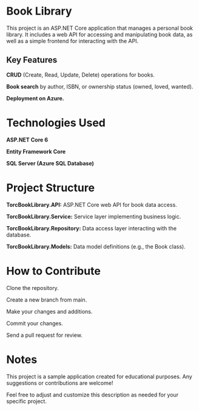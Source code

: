 # Book Library 
This project is an ASP.NET Core application that manages a personal book library. It includes a web API for accessing and manipulating book data, as well as a simple frontend for interacting with the API.




## Key Features

**CRUD** (Create, Read, Update, Delete) operations for books.

**Book search** by author, ISBN, or ownership status (owned, loved, wanted).

**Deployment on Azure.**


<h1>Technologies Used</h1>

**ASP.NET Core 6**

**Entity Framework Core**

**SQL Server (Azure SQL Database)**


<h1>Project Structure</h1>

**TorcBookLibrary.API:** ASP.NET Core web API for book data access.

**TorcBookLibrary.Service:** Service layer implementing business logic.

**TorcBookLibrary.Repository:** Data access layer interacting with the database.

**TorcBookLibrary.Models:** Data model definitions (e.g., the Book class).


<h1>How to Contribute</h1>

Clone the repository.

Create a new branch from main.

Make your changes and additions.

Commit your changes.

Send a pull request for review.



<h1>Notes</h1>

This project is a sample application created for educational purposes. Any suggestions or contributions are welcome!


Feel free to adjust and customize this description as needed for your specific project.

